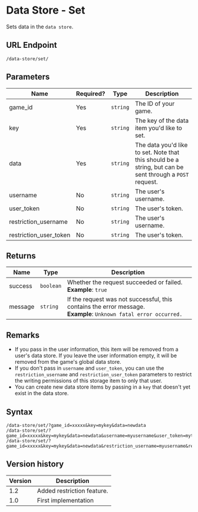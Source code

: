 # Data Store - Set

Sets data in the `data store`.

## URL Endpoint

```
/data-store/set/
```

## Parameters

Name | Required? | Type | Description
--- | --- | --- | ---
game_id | Yes | `string` | The ID of your game.
key | Yes | `string` | The key of the data item you'd like to set.
data | Yes | `string` | The data you'd like to set. Note that this should be a string, but can be sent through a `POST` request.
username | No | `string` | The user's username.
user_token | No | `string` | The user's token.
restriction_username | No | `string` | The user's username.
restriction_user_token | No | `string` | The user's token.

## Returns

Name | Type | Description
--- | --- | ---
success | `boolean` | Whether the request succeeded or failed. <br> **Example**: `true`
message | `string` | If the request was not successful, this contains the error message. <br> **Example**: `Unknown fatal error occurred.`

## Remarks

- If you pass in the user information, this item will be removed from a user's data store. If you leave the user information empty, it will be removed from the game's global data store.
- If you don't pass in `username` and `user_token`, you can use the `restriction_username` and `restriction_user_token` parameters to restrict the writing permissions of this storage item to only that user.
- You can create new data store items by passing in a `key` that doesn't yet exist in the data store.

## Syntax

```
/data-store/set/?game_id=xxxxx&key=mykey&data=newdata
/data-store/set/?game_id=xxxxx&key=mykey&data=newdata&username=myusername&user_token=mytoken
/data-store/set/?game_id=xxxxx&key=mykey&data=newdata&restriction_username=myusername&restriction_user_token=mytoken
```

## Version history

Version		 | Description
---			 | ---
1.2			 | Added restriction feature.
1.0			 | First implementation